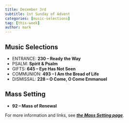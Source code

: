 ```yaml
---
title: December 3rd 
subtitle: 1st Sunday of Advent
categories: [music-selections]
tag: [this-week]
author: mark
---
```


## Music Selections

- ENTRANCE: **230 – Ready the Way**
- PSALM: **Spirit & Psalm**
- GIFTS: **645 – Eye Has Not Seen**
- COMMUNION: **493 – I Am the Bread of Life**
- DISMISSAL: **228 – O Come, O Come Emmanuel**

## Mass Setting

- **92 – Mass of Renewal**

For more information and links, see _**[the Mass Setting page](/mass-setting/)**_.
